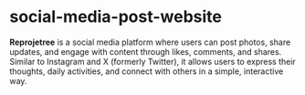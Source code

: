# social-media-post-website
**Reprojetree** is a social media platform where users can post photos, share updates, and engage with content through likes, comments, and shares. Similar to Instagram and X (formerly Twitter), it allows users to express their thoughts, daily activities, and connect with others in a simple, interactive way.
